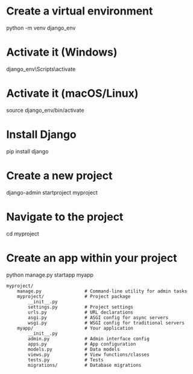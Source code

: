 
# Create a virtual environment
python -m venv django_env

# Activate it (Windows)
django_env\Scripts\activate

# Activate it (macOS/Linux)
source django_env/bin/activate

# Install Django
pip install django



# Create a new project
django-admin startproject myproject

# Navigate to the project
cd myproject

# Create an app within your project
python manage.py startapp myapp
```
myproject/
    manage.py                # Command-line utility for admin tasks
    myproject/               # Project package
        __init__.py
        settings.py          # Project settings
        urls.py              # URL declarations
        asgi.py              # ASGI config for async servers
        wsgi.py              # WSGI config for traditional servers
    myapp/                   # Your application
        __init__.py
        admin.py             # Admin interface config
        apps.py              # App configuration
        models.py            # Data models
        views.py             # View functions/classes
        tests.py             # Tests
        migrations/          # Database migrations
```
